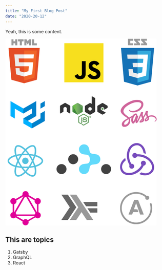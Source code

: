 ```yaml
---
title: "My First Blog Post"
date: "2020-20-12"
---
```

Yeah, this is some content.

![Technologies](./darklanguages.png)

## This are topics

1. Gatsby
2. GraphQL
3. React 